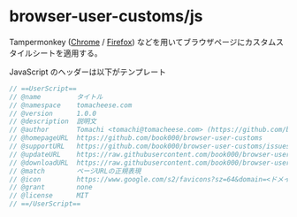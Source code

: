 # browser-user-customs/js

Tampermonkey ([Chrome](https://chrome.google.com/webstore/detail/dhdgffkkebhmkfjojejmpbldmpobfkfo) / [Firefox](https://addons.mozilla.org/ja/firefox/addon/tampermonkey/)) などを用いてブラウザページにカスタムスタイルシートを適用する。

JavaScript のヘッダーは以下がテンプレート

```js
// ==UserScript==
// @name         タイトル
// @namespace    tomacheese.com
// @version      1.0.0
// @description  説明文
// @author       Tomachi <tomachi@tomacheese.com> (https://github.com/book000)
// @homepageURL  https://github.com/book000/browser-user-customs
// @supportURL   https://github.com/book000/browser-user-customs/issues
// @updateURL    https://raw.githubusercontent.com/book000/browser-user-customs/master/<ファイルパス>
// @downloadURL  https://raw.githubusercontent.com/book000/browser-user-customs/master/<ファイルパス>
// @match        ページURLの正規表現
// @icon         https://www.google.com/s2/favicons?sz=64&domain=<ドメイン>
// @grant        none
// @license      MIT
// ==/UserScript==
```
